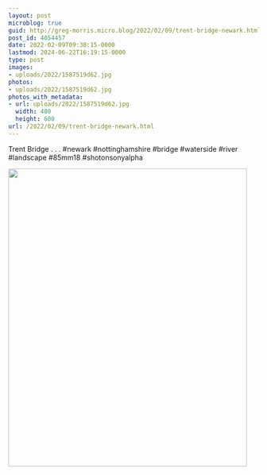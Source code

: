```yaml
---
layout: post
microblog: true
guid: http://greg-morris.micro.blog/2022/02/09/trent-bridge-newark.html
post_id: 4054457
date: 2022-02-09T09:38:15-0000
lastmod: 2024-06-22T16:19:15-0000
type: post
images:
- uploads/2022/1587519d62.jpg
photos:
- uploads/2022/1587519d62.jpg
photos_with_metadata:
- url: uploads/2022/1587519d62.jpg
  width: 480
  height: 600
url: /2022/02/09/trent-bridge-newark.html
---
```

Trent Bridge
.
.
.
#newark #nottinghamshire #bridge #waterside #river #landscape #85mm18 #shotonsonyalpha

<img src="uploads/2022/1587519d62.jpg" width="480" height="600" alt="">
